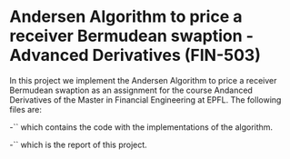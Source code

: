 # Andersen Algorithm to price a receiver Bermudean swaption - Advanced Derivatives (FIN-503)
In this project we implement the Andersen Algorithm to price a receiver Bermudean swaption as an assignment for the course Andanced Derivatives of the Master in Financial Engineering at EPFL. The following files are:

-`` which contains the code with the implementations of the algorithm.

-`` which is the report of this project.

